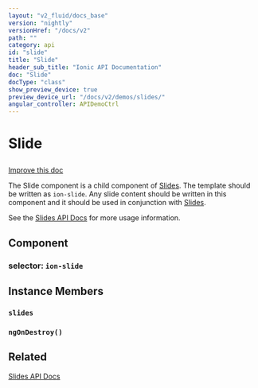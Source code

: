 ```yaml
---
layout: "v2_fluid/docs_base"
version: "nightly"
versionHref: "/docs/v2"
path: ""
category: api
id: "slide"
title: "Slide"
header_sub_title: "Ionic API Documentation"
doc: "Slide"
docType: "class"
show_preview_device: true
preview_device_url: "/docs/v2/demos/slides/"
angular_controller: APIDemoCtrl 
---
```










<h1 class="api-title">
<a class="anchor" name="slide" href="#slide"></a>

Slide






</h1>

<a class="improve-v2-docs" href="http://github.com/driftyco/ionic/edit/2.0//src/components/slides/slides.ts#L848">
Improve this doc
</a>






<p>The Slide component is a child component of <a href="../Slides">Slides</a>. The template
should be written as <code>ion-slide</code>. Any slide content should be written
in this component and it should be used in conjunction with <a href="../Slides">Slides</a>.</p>
<p>See the <a href="../Slides">Slides API Docs</a> for more usage information.</p>


<h2><a class="anchor" name="Component" href="#Component"></a>Component</h2>
<h3>selector: <code>ion-slide</code></h3>
<!-- @usage tag -->


<!-- @property tags -->



<!-- instance methods on the class -->

<h2><a class="anchor" name="instance-members" href="#instance-members"></a>Instance Members</h2>

<div id="slides"></div>

<h3>
<a class="anchor" name="slides" href="#slides"></a>
<code>slides</code>
  

</h3>












<div id="ngOnDestroy"></div>

<h3>
<a class="anchor" name="ngOnDestroy" href="#ngOnDestroy"></a>
<code>ngOnDestroy()</code>
  

</h3>













<!-- related link -->

<h2><a class="anchor" name="related" href="#related"></a>Related</h2>

<a href='/docs/v2/api/components/slides/Slides/'>Slides API Docs</a><!-- end content block -->


<!-- end body block -->

